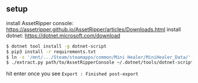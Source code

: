## setup

install AssetRipper console: https://assetripper.github.io/AssetRipper/articles/Downloads.html
install dotnet: https://dotnet.microsoft.com/download

```sh
$ dotnet tool install -g dotnet-script
$ pip3 install -r requirements.txt
$ ln -s '/mnt/.../Steam/steamapps/common/Mini Healer/MiniHealer_Data/' raw
$ ./extract.py path/to/AssetRipperConsole ~/.dotnet/tools/dotnet-script
```

hit enter once you see `Export : Finished post-export`
